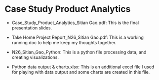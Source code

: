 # Case Study Product Analytics

* Case_Study_Product_Analytics_Sitian Gao.pdf: This is the final presentation slides.

* Take Home Project Report_N26_Sitian Gao.pdf: This is a working running doc to help me keep my thoughts together.

* N26_Sitian_Gao_Python: This is a python file processing data, and creating visualizations.

* Python data output & charts.xlsx: This is an additional excel file I used for playing with data output and some charts are created in this file.
